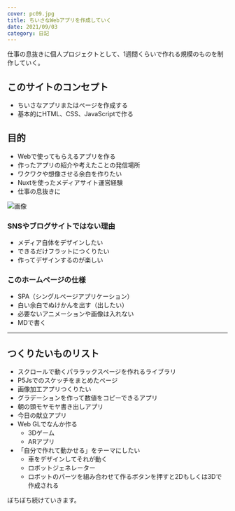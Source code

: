 ```yaml
---
cover: pc09.jpg
title: ちいさなWebアプリを作成していく
date: 2021/09/03
category: 日記
---
```


仕事の息抜きに個人プロジェクトとして、1週間くらいで作れる規模のものを制作していく。

<!--more-->

## このサイトのコンセプト
- ちいさなアプリまたはページを作成する
- 基本的にHTML、CSS、JavaScriptで作る

## 目的
- Webで使ってもらえるアプリを作る
- 作ったアプリの紹介や考えたことの発信場所
- ワクワクや想像させる余白を作りたい
- Nuxtを使ったメディアサイト運営経験
- 仕事の息抜きに

![画像](/my-home/cover/Paper.png)

### SNSやブログサイトではない理由
- メディア自体をデザインしたい
- できるだけフラットにつくりたい
- 作ってデザインするのが楽しい

### このホームページの仕様
- SPA（シングルページアプリケーション）
- 白い余白でぬけかんを出す（出したい）
- 必要ないアニメーションや画像は入れない
- MDで書く

---

## つくりたいものリスト
- スクロールで動くパララックスページを作れるライブラリ
- P5Jsでのスケッチをまとめたページ
- 画像加工アプリつくりたい
- グラデーションを作って数値をコピーできるアプリ
- 朝の頭モヤモヤ書き出しアプリ
- 今日の献立アプリ
- Web GLでなんか作る
  - 3Dゲーム
  - ARアプリ
- 「自分で作れて動かせる」をテーマにしたい
  - 車をデザインしてそれが動く
  - ロボットジェネレーター
  - ロボットのパーツを組み合わせて作るボタンを押すと2Dもしくは3Dで作成される

ぼちぼち続けていきます。